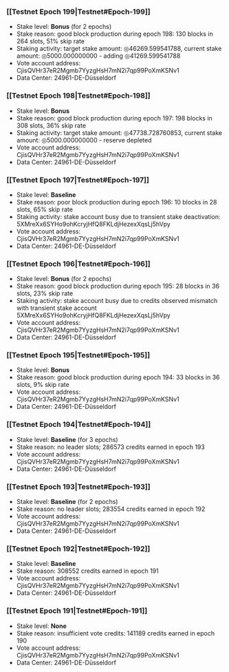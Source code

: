 ### [[Testnet Epoch 199|Testnet#Epoch-199]]
* Stake level: **Bonus** (for 2 epochs)
* Stake reason: good block production during epoch 198: 130 blocks in 264 slots, 51% skip rate
* Staking activity: target stake amount: ◎46269.599541788, current stake amount: ◎5000.000000000 - adding ◎41269.599541788
* Vote account address: CjisQVHr37eR2Mgmb7YyzgHsH7mN2i7qp99PoXmKSNv1
* Data Center: 24961-DE-Düsseldorf
### [[Testnet Epoch 198|Testnet#Epoch-198]]
* Stake level: **Bonus**
* Stake reason: good block production during epoch 197: 198 blocks in 308 slots, 36% skip rate
* Staking activity: target stake amount: ◎47738.728760853, current stake amount: ◎5000.000000000 - reserve depleted
* Vote account address: CjisQVHr37eR2Mgmb7YyzgHsH7mN2i7qp99PoXmKSNv1
* Data Center: 24961-DE-Düsseldorf
### [[Testnet Epoch 197|Testnet#Epoch-197]]
* Stake level: **Baseline**
* Stake reason: poor block production during epoch 196: 10 blocks in 28 slots, 65% skip rate
* Staking activity: stake account busy due to transient stake deactivation: 5XMreXx6SYHo9ohKcryjHfQ8FKLdjHezexXqsLj5hVpy
* Vote account address: CjisQVHr37eR2Mgmb7YyzgHsH7mN2i7qp99PoXmKSNv1
* Data Center: 24961-DE-Düsseldorf
### [[Testnet Epoch 196|Testnet#Epoch-196]]
* Stake level: **Bonus** (for 2 epochs)
* Stake reason: good block production during epoch 195: 28 blocks in 36 slots, 23% skip rate
* Staking activity: stake account busy due to credits observed mismatch with transient stake account 5XMreXx6SYHo9ohKcryjHfQ8FKLdjHezexXqsLj5hVpy
* Vote account address: CjisQVHr37eR2Mgmb7YyzgHsH7mN2i7qp99PoXmKSNv1
* Data Center: 24961-DE-Düsseldorf
### [[Testnet Epoch 195|Testnet#Epoch-195]]
* Stake level: **Bonus**
* Stake reason: good block production during epoch 194: 33 blocks in 36 slots, 9% skip rate
* Vote account address: CjisQVHr37eR2Mgmb7YyzgHsH7mN2i7qp99PoXmKSNv1
* Data Center: 24961-DE-Düsseldorf
### [[Testnet Epoch 194|Testnet#Epoch-194]]
* Stake level: **Baseline** (for 3 epochs)
* Stake reason: no leader slots; 286573 credits earned in epoch 193
* Vote account address: CjisQVHr37eR2Mgmb7YyzgHsH7mN2i7qp99PoXmKSNv1
* Data Center: 24961-DE-Düsseldorf
### [[Testnet Epoch 193|Testnet#Epoch-193]]
* Stake level: **Baseline** (for 2 epochs)
* Stake reason: no leader slots; 283554 credits earned in epoch 192
* Vote account address: CjisQVHr37eR2Mgmb7YyzgHsH7mN2i7qp99PoXmKSNv1
* Data Center: 24961-DE-Düsseldorf
### [[Testnet Epoch 192|Testnet#Epoch-192]]
* Stake level: **Baseline**
* Stake reason: 308552 credits earned in epoch 191
* Vote account address: CjisQVHr37eR2Mgmb7YyzgHsH7mN2i7qp99PoXmKSNv1
* Data Center: 24961-DE-Düsseldorf
### [[Testnet Epoch 191|Testnet#Epoch-191]]
* Stake level: **None**
* Stake reason: insufficient vote credits: 141189 credits earned in epoch 190
* Vote account address: CjisQVHr37eR2Mgmb7YyzgHsH7mN2i7qp99PoXmKSNv1
* Data Center: 24961-DE-Düsseldorf